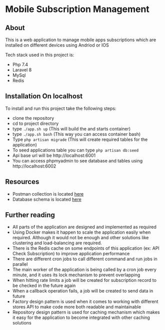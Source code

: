 # Mobile Subscription Management

## About

This is a web application to manage mobile apps subscriptions which are installed on different devices using Andriod or
IOS

Tech stack used in this project is:

* Php 7.4
* Laravel 8
* MySql
* Redis

## Installation On localhost

To install and run this project take the following steps:

* clone the repository
* cd to project directory
* type `./app.sh up` (This will build the and starts container)
* type `./app.sh bash` (This way you can access container bash)
* Type `php artisan migrade` (This will create required tables for the application)
* To seed applications table you can type `php artisan db:seed`
* Api base url will be http://localhost:6001
* You can access phpmyadmin to see database and tables using http://localhost:6002

## Resources

* Postman collection is located [here](https://github.com/hosseinko/subscription-management/tree/master/postman)
* Database schema is located [here](https://github.com/hosseinko/subscription-management/tree/master/schema)

## Further reading

* All parts of the application are designed and implemented as required
* Using Docker makes it happen to scale the application easily when required. Although it would not be enough and other
  solutions like clustering and load-balancing are required.
* There is the Redis cache on some endpoints of this application (ex: API Check Subscription) to improve application
  performance
* There are different cron jobs to call different command and run jobs in parallel
* The main worker of the application is being called by a cron job every minute, and it uses its lock mechanism to
  prevent overlapping
* When hitting rate limits a job will be created for subscription record to be checked in the future again
* When a callback operation fails, a job will be created to send data in future
* Factory design pattern is used when it comes to working with different stores API to make code more both readable and
  maintainable
* Repository design pattern is used for caching mechanism which makes it easy for the application to become integrated
  with other caching solutions

